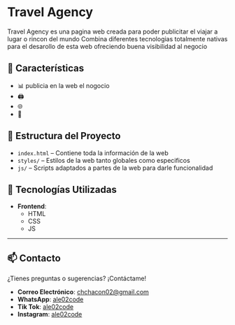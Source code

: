 # **Travel Agency**

Travel Agency es una pagina web creada para poder publicitar el viajar a lugar o rincon del mundo
Combina diferentes tecnologias totalmente nativas para el desarollo de esta web
ofreciendo buena visibilidad al negocio

## 🚀 **Características**

- 📊 publicia en la web el nogocio
- 🖨️
- 🌐 
- 🧱 

## 📁 **Estructura del Proyecto**

- `index.html` – Contiene toda la información de la web
- `styles/` – Estilos de la web tanto globales como especificos
- `js/` – Scripts adaptados a partes de la web para darle funcionalidad

## 🧩 **Tecnologías Utilizadas**

- **Frontend**:
  - HTML
  - CSS
  - JS

---

## 📫 **Contacto**

¿Tienes preguntas o sugerencias? ¡Contáctame!

- **Correo Electrónico**: [chchacon02@gmail.com](mailto:chchacon02@gmail.com)
- **WhatsApp**: [ale02code](https://wa.me/72878961)
- **Tik Tok**: [ale02code](https://www.tiktok.com/@ale02code)
- **Instagram**: [ale02code](https://www.instagram.com/ale02.code/)
